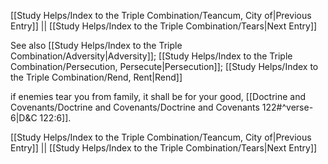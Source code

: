 [[Study Helps/Index to the Triple Combination/Teancum, City of|Previous Entry]]  ||  [[Study Helps/Index to the Triple Combination/Tears|Next Entry]]

 See also [[Study Helps/Index to the Triple Combination/Adversity|Adversity]]; [[Study Helps/Index to the Triple Combination/Persecution, Persecute|Persecution]]; [[Study Helps/Index to the Triple Combination/Rend, Rent|Rend]]

 if enemies tear you from family, it shall be for your good, [[Doctrine and Covenants/Doctrine and Covenants/Doctrine and Covenants 122#^verse-6|D&C 122:6]].

[[Study Helps/Index to the Triple Combination/Teancum, City of|Previous Entry]]  ||  [[Study Helps/Index to the Triple Combination/Tears|Next Entry]]